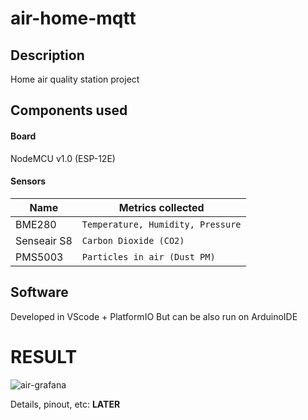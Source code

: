 # air-home-mqtt
## Description

Home air quality station project

## Components used

#### Board
NodeMCU v1.0 (ESP-12E)
#### Sensors

|       Name     |      Metrics collected                        
|----------------|-------------------------------
|BME280          |`Temperature, Humidity, Pressure`            
|Senseair S8     |`Carbon Dioxide (CO2)`            
|PMS5003         |`Particles in air (Dust PM)`

## Software

Developed in VScode + PlatformIO
But can be also run on ArduinoIDE

# RESULT
![air-grafana](https://user-images.githubusercontent.com/5503131/165000629-41aa67e8-20fb-4538-81ff-e9d0b10fe67e.png)

Details, pinout, etc: **LATER**
